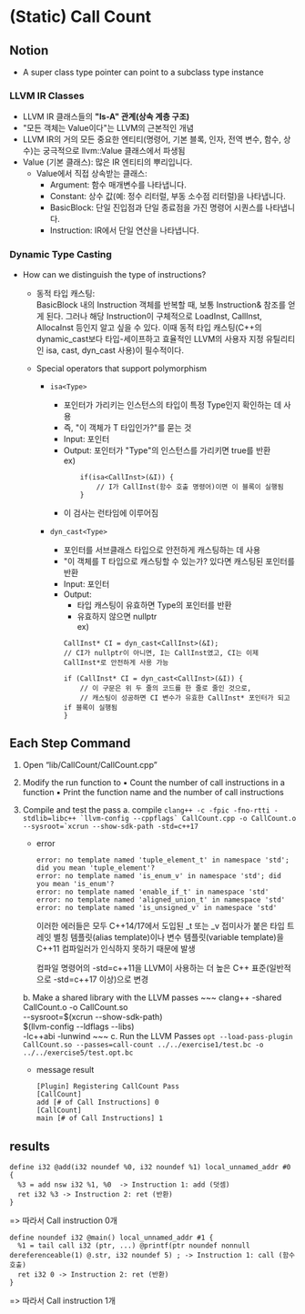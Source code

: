 #  (Static) Call Count 

## Notion
- A super class type pointer can point to a subclass type instance

### LLVM IR Classes
- LLVM IR 클래스들의 **"Is-A" 관계(상속 계층 구조)**
- "모든 객체는 Value이다"는 LLVM의 근본적인 개념
- LLVM IR의 거의 모든 중요한 엔티티(명령어, 기본 블록, 인자, 전역 변수, 함수, 상수)는 궁극적으로 llvm::Value 클래스에서 파생됨
- Value (기본 클래스): 많은 IR 엔티티의 뿌리입니다.
    - Value에서 직접 상속받는 클래스:
        - Argument: 함수 매개변수를 나타냅니다.
        - Constant: 상수 값(예: 정수 리터럴, 부동 소수점 리터럴)을 나타냅니다.
        - BasicBlock: 단일 진입점과 단일 종료점을 가진 명령어 시퀀스를 나타냅니다.
        - Instruction: IR에서 단일 연산을 나타냅니다.

### Dynamic Type Casting
- How can we distinguish the type of instructions?
    - 동적 타입 캐스팅: \
        BasicBlock 내의 Instruction 객체를 반복할 때, 보통 Instruction& 참조를 얻게 된다. 그러나 해당 Instruction이 구체적으로 LoadInst, CallInst, AllocaInst 등인지 알고 싶을 수 있다. 이때 동적 타입 캐스팅(C++의 dynamic_cast보다 타입-세이프하고 효율적인 LLVM의 사용자 지정 유틸리티인 isa<T>, cast<T>, dyn_cast<T> 사용)이 필수적이다. 

    - Special operators that support polymorphism
        - ```isa<Type>```
            - 포인터가 가리키는 인스턴스의 타입이 특정 Type인지 확인하는 데 사용
            - 즉, "이 객체가 T 타입인가?"를 묻는 것
            - Input: 포인터 
            - Output: 포인터가 "Type"의 인스턴스를 가리키면 true를 반환 \
            ex)
                ~~~
                    if(isa<CallInst>(&I)) {
                        // I가 CallInst(함수 호출 명령어)이면 이 블록이 실행됨
                    }
                ~~~
            -  이 검사는 런타임에 이루어짐

        - ```dyn_cast<Type>```
            - 포인터를 서브클래스 타입으로 안전하게 캐스팅하는 데 사용
            - "이 객체를 T 타입으로 캐스팅할 수 있는가? 있다면 캐스팅된 포인터를 반환
            - Input: 포인터 
            - Output:
                - 타입 캐스팅이 유효하면 Type의 포인터를 반환
                - 유효하지 않으면 nullptr \
            ex)
                ~~~
                CallInst* CI = dyn_cast<CallInst>(&I);
                // CI가 nullptr이 아니면, I는 CallInst였고, CI는 이제 CallInst*로 안전하게 사용 가능

                if (CallInst* CI = dyn_cast<CallInst>(&I)) {
                    // 이 구문은 위 두 줄의 코드를 한 줄로 줄인 것으로,
                    // 캐스팅이 성공하면 CI 변수가 유효한 CallInst* 포인터가 되고 if 블록이 실행됨
                }
                ~~~


## Each Step Command
1) Open “lib/CallCount/CallCount.cpp”
2) Modify the run function to
    ▪ Count the number of call instructions in a function
    ▪ Print the function name and the number of call instructions
3) Compile and test the pass
 a. compile
    ```clang++ -c -fpic -fno-rtti -stdlib=libc++ `llvm-config --cppflags` CallCount.cpp -o CallCount.o --sysroot=`xcrun --show-sdk-path -std=c++17```

    - error
        ~~~
        error: no template named 'tuple_element_t' in namespace 'std'; did you mean 'tuple_element'?
        error: no template named 'is_enum_v' in namespace 'std'; did you mean 'is_enum'?
        error: no template named 'enable_if_t' in namespace 'std'
        error: no template named 'aligned_union_t' in namespace 'std'
        error: no template named 'is_unsigned_v' in namespace 'std' 
        ~~~
        이러한 에러들은 모두 C++14/17에서 도입된 _t 또는 _v 접미사가 붙은 타입 트레잇 별칭 템플릿(alias template)이나 변수 템플릿(variable template)을 C++11 컴파일러가 인식하지 못하기 때문에 발생 

        컴파일 명령어의 -std=c++11을 LLVM이 사용하는 더 높은 C++ 표준(일반적으로 -std=c++17 이상)으로 변경

    b.  Make a shared library with the LLVM passes
        ~~~
        clang++ -shared CallCount.o -o CallCount.so \
            --sysroot=$(xcrun --show-sdk-path) \
            $(llvm-config --ldflags --libs) \
            -lc++abi -lunwind
        ~~~
    c. Run the LLVM Passes
        ```opt --load-pass-plugin CallCount.so --passes=call-count ../../exercise1/test.bc -o ../../exercise5/test.opt.bc```
    - message result
        ~~~
        [Plugin] Registering CallCount Pass
        [CallCount] 
        add [# of Call Instructions] 0
        [CallCount] 
        main [# of Call Instructions] 1
        ~~~
## results
~~~
define i32 @add(i32 noundef %0, i32 noundef %1) local_unnamed_addr #0 {
  %3 = add nsw i32 %1, %0  -> Instruction 1: add (덧셈)
  ret i32 %3 -> Instruction 2: ret (반환)
}
~~~
=> 따라서 Call instruction 0개

~~~
define noundef i32 @main() local_unnamed_addr #1 {
  %1 = tail call i32 (ptr, ...) @printf(ptr noundef nonnull dereferenceable(1) @.str, i32 noundef 5) ; -> Instruction 1: call (함수 호출)
  ret i32 0 -> Instruction 2: ret (반환)
}
~~~
=> 따라서 Call instruction 1개 


